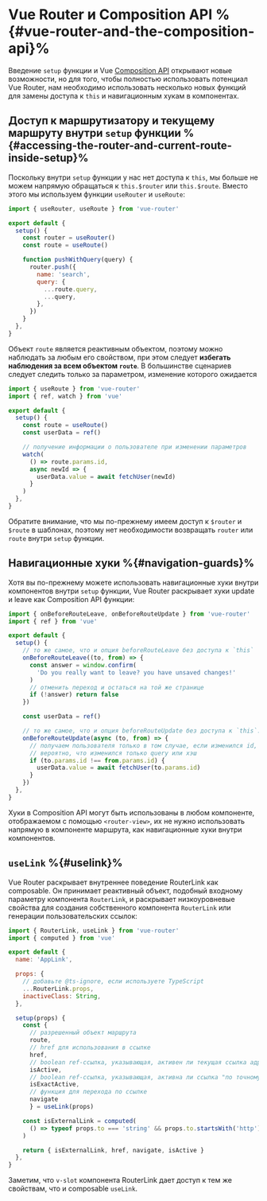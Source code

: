 # Vue Router и Composition API %{#vue-router-and-the-composition-api}%

<VueSchoolLink
  href="https://vueschool.io/lessons/router-and-the-composition-api"
  title="Узнайте, как использовать Vue Router с composition API"
/>

Введение `setup` функции и Vue [Composition API](https://v3.vuejs.org/guide/composition-api-introduction.html) открывают новые возможности, но для того, чтобы полностью использовать потенциал Vue Router, нам необходимо использовать несколько новых функций для замены доступа к `this` и навигационным хукам в компонентах.

## Доступ к маршрутизатору и текущему маршруту внутри `setup` функции %{#accessing-the-router-and-current-route-inside-setup}%

Поскольку внутри `setup` функции у нас нет доступа к `this`, мы больше не можем напрямую обращаться к `this.$router` или `this.$route`. Вместо этого мы используем функции `useRouter` и `useRoute`:

```js
import { useRouter, useRoute } from 'vue-router'

export default {
  setup() {
    const router = useRouter()
    const route = useRoute()

    function pushWithQuery(query) {
      router.push({
        name: 'search',
        query: {
          ...route.query,
          ...query,
        },
      })
    }
  },
}
```

Объект `route` является реактивным объектом, поэтому можно наблюдать за любым его свойством, при этом следует **избегать наблюдения за всем объектом `route`**. В большинстве сценариев следует следить только за параметром, изменение которого ожидается

```js
import { useRoute } from 'vue-router'
import { ref, watch } from 'vue'

export default {
  setup() {
    const route = useRoute()
    const userData = ref()

    // получение информации о пользователе при изменении параметров
    watch(
      () => route.params.id,
      async newId => {
        userData.value = await fetchUser(newId)
      }
    )
  },
}
```

Обратите внимание, что мы по-прежнему имеем доступ к `$router` и `$route` в шаблонах, поэтому нет необходимости возвращать `router` или `route` внутри `setup` функции.

## Навигационные хуки %{#navigation-guards}%

Хотя вы по-прежнему можете использовать навигационные хуки внутри компонентов внутри `setup` функции, Vue Router раскрывает хуки update и leave как Composition API функции:

```js
import { onBeforeRouteLeave, onBeforeRouteUpdate } from 'vue-router'
import { ref } from 'vue'

export default {
  setup() {
    // то же самое, что и опция beforeRouteLeave без доступа к `this`
    onBeforeRouteLeave((to, from) => {
      const answer = window.confirm(
        'Do you really want to leave? you have unsaved changes!'
      )
      // отменить переход и остаться на той же странице
      if (!answer) return false
    })

    const userData = ref()

    // то же самое, что и опция beforeRouteUpdate без доступа к `this`.
    onBeforeRouteUpdate(async (to, from) => {
      // получаем пользователя только в том случае, если изменился id, так как
      // вероятно, что изменился только query или хэш
      if (to.params.id !== from.params.id) {
        userData.value = await fetchUser(to.params.id)
      }
    })
  },
}
```

Хуки в Composition API могут быть использованы в любом компоненте, отображаемом с помощью `<router-view>`, их не нужно использовать напрямую в компоненте маршрута, как навигационные хуки внутри компонентов.

## `useLink` %{#uselink}%

Vue Router раскрывает внутреннее поведение RouterLink как composable. Он принимает реактивный объект, подобный входному параметру компонента `RouterLink`, и раскрывает низкоуровневые свойства для создания собственного компонента `RouterLink` или генерации пользовательских ссылок:

```js
import { RouterLink, useLink } from 'vue-router'
import { computed } from 'vue'

export default {
  name: 'AppLink',

  props: {
    // добавьте @ts-ignore, если используете TypeScript
    ...RouterLink.props,
    inactiveClass: String,
  },

  setup(props) {
    const {
      // разрешенный объект маршрута
      route,
      // href для использования в ссылке
      href,
      // boolean ref-ссылка, указывающая, активен ли текущая ссылка адреса
      isActive,
      // boolean ref-ссылка, указывающая, активна ли ссылка "по точному совпадению"
      isExactActive,
      // функция для перехода по ссылке
      navigate
      } = useLink(props)

    const isExternalLink = computed(
      () => typeof props.to === 'string' && props.to.startsWith('http')
    )

    return { isExternalLink, href, navigate, isActive }
  },
}
```

Заметим, что `v-slot` компонента RouterLink дает доступ к тем же свойствам, что и composable `useLink`.
